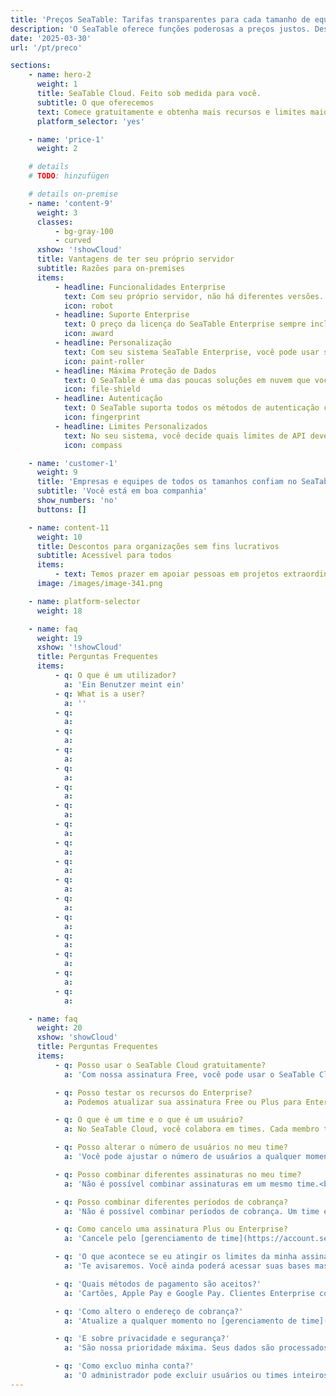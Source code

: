 ```yaml
---
title: 'Preços SeaTable: Tarifas transparentes para cada tamanho de equipa'
description: 'O SeaTable oferece funções poderosas a preços justos. Descubra as nossas diferentes tarifas e encontre a solução ideal para a sua gestão de dados.'
date: '2025-03-30'
url: '/pt/preco'

sections:
    - name: hero-2
      weight: 1
      title: SeaTable Cloud. Feito sob medida para você.
      subtitle: O que oferecemos
      text: Comece gratuitamente e obtenha mais recursos e limites maiores a partir de € 7 por usuário/mês quando precisar
      platform_selector: 'yes'

    - name: 'price-1'
      weight: 2

    # details
    # TODO: hinzufügen

    # details on-premise
    - name: 'content-9'
      weight: 3
      classes:
          - bg-gray-100
          - curved
      xshow: '!showCloud'
      title: Vantagens de ter seu próprio servidor
      subtitle: Razões para on-premises
      items:
          - headline: Funcionalidades Enterprise
            text: Com seu próprio servidor, não há diferentes versões. Você sempre obtém o conjunto completo de funcionalidades do SeaTable Enterprise.
            icon: robot
          - headline: Suporte Enterprise
            text: O preço da licença do SeaTable Enterprise sempre inclui nosso Suporte Enterprise.
            icon: award
          - headline: Personalização
            text: Com seu sistema SeaTable Enterprise, você pode usar seu próprio URL, modelos personalizados, códigos de cores individuais, além de funções e permissões.
            icon: paint-roller
          - headline: Máxima Proteção de Dados
            text: O SeaTable é uma das poucas soluções em nuvem que você também pode obter como solução on-premises.<br><br>Você licencia um SeaTable Enterprise Server e pode instalar e operar o software do servidor onde quiser.
            icon: file-shield
          - headline: Autenticação
            text: O SeaTable suporta todos os métodos de autenticação comuns, como SAML, OAuth, Shibboleth, Active Directory e LDAP. Ele permite autenticação de dois fatores e Single Sign-On.
            icon: fingerprint
          - headline: Limites Personalizados
            text: No seu sistema, você decide quais limites de API devem ser aplicados ou se algum limite deve ser aplicado.
            icon: compass

    - name: 'customer-1'
      weight: 9
      title: 'Empresas e equipes de todos os tamanhos confiam no SeaTable em todo o mundo'
      subtitle: 'Você está em boa companhia'
      show_numbers: 'no'
      buttons: []

    - name: content-11
      weight: 10
      title: Descontos para organizações sem fins lucrativos
      subtitle: Acessível para todos
      items:
          - text: Temos prazer em apoiar pessoas em projetos extraordinários. Organizações sem fins lucrativos e instituições de ensino recebem 50% de desconto. Em casos excepcionais, associações locais podem obter até 75% de desconto nas assinaturas do SeaTable Plus e SeaTable Enterprise. Envie-nos [sua solicitação de desconto via gerenciamento de equipe]({{< relref "help/teamverwaltung/abonnement/rabatte" >}}).
      image: /images/image-341.png

    - name: platform-selector
      weight: 18

    - name: faq
      weight: 19
      xshow: '!showCloud'
      title: Perguntas Frequentes
      items:
          - q: O que é um utilizador?
            a: 'Ein Benutzer meint ein'
          - q: What is a user?
            a: ''
          - q:
            a:
          - q:
            a:
          - q:
            a:
          - q:
            a:
          - q:
            a:
          - q:
            a:
          - q:
            a:
          - q:
            a:
          - q:
            a:
          - q:
            a:
          - q:
            a:
          - q:
            a:
          - q:
            a:
          - q:
            a:
          - q:
            a:
          - q:
            a:

    - name: faq
      weight: 20
      xshow: 'showCloud'
      title: Perguntas Frequentes
      items:
          - q: Posso usar o SeaTable Cloud gratuitamente?
            a: 'Com nossa assinatura Free, você pode usar o SeaTable Cloud permanentemente com até 25 usuários sem custo. Ao se registrar, você ativa essa assinatura.<br><br>Se os limites ou recursos da assinatura Free forem insuficientes, você pode atualizar a qualquer momento para os planos pagos Plus ou Enterprise com limites maiores e funcionalidades estendidas.'

          - q: Posso testar os recursos do Enterprise?
            a: Podemos atualizar sua assinatura Free ou Plus para Enterprise por tempo limitado sem custo. [Envie uma solicitação via gerenciamento de equipe](https://account.seatable.io/).

          - q: O que é um time e o que é um usuário?
            a: No SeaTable Cloud, você colabora em times. Cada membro tem uma conta de usuário (um time pode ter apenas um membro).<br><br>Ao se registrar, um time é criado onde você é o administrador. Você pode adicionar mais usuários e designar outros administradores.<br><br>Usuários são identificados por e-mail e só podem estar em um time.

          - q: Posso alterar o número de usuários no meu time?
            a: 'Você pode ajustar o número de usuários a qualquer momento.<br><br>Nos planos Free, Plus e Enterprise, faça isso no [gerenciamento de time](https://account.seatable.io/). Para SeaTable Dedicated, contate seu representante.<br><br>O plano Free limita a 25 usuários. Plus, Enterprise e Dedicated não têm limite.'

          - q: Posso combinar diferentes assinaturas no meu time?
            a: 'Não é possível combinar assinaturas em um mesmo time.<br><br>Mas você pode distribuir usuários em vários times com assinaturas diferentes.'

          - q: Posso combinar diferentes períodos de cobrança?
            a: 'Não é possível combinar períodos de cobrança. Um time é cobrado totalmente mensal ou anualmente.<br><br>O pagamento anual oferece cerca de 20% de desconto.'

          - q: Como cancelo uma assinatura Plus ou Enterprise?
            a: 'Cancele pelo [gerenciamento de time](https://account.seatable.io/). Você poderá usar os recursos até o fim do período.<br><br>Depois, voltará ao plano Free, que pode limitar seu acesso a somente leitura.'

          - q: 'O que acontece se eu atingir os limites da minha assinatura?'
            a: 'Te avisaremos. Você ainda poderá acessar suas bases mas não adicionar linhas ou arquivos.'

          - q: 'Quais métodos de pagamento são aceitos?'
            a: 'Cartões, Apple Pay e Google Pay. Clientes Enterprise com pagamento anual e 10+ usuários podem pagar por transferência.'

          - q: 'Como altero o endereço de cobrança?'
            a: 'Atualize a qualquer momento no [gerenciamento de time](https://account.seatable.io/).<br><br>Faturas emitidas não podem ser alteradas.'

          - q: 'E sobre privacidade e segurança?'
            a: 'São nossa prioridade máxima. Seus dados são processados exclusivamente em data centers alemães com monitoramento contínuo. Mais detalhes em [Privacidade]({{< relref "pages/legal/data-privacy" >}}) e [Segurança]({{< relref "pages/legal/security" >}}).'

          - q: 'Como excluo minha conta?'
            a: 'O administrador pode excluir usuários ou times inteiros pelo [gerenciamento](https://account.seatable.io). Se for o único usuário, você é o administrador.<br><br>Lamentamos sua saída. [Compartilhe seus motivos]({{< relref "pages/contact" >}}).<br><br>Os [Termos de Serviço]({{< relref "pages/legal/terms-of-service" >}}) detalham o tratamento de dados após exclusão.'
---
```

